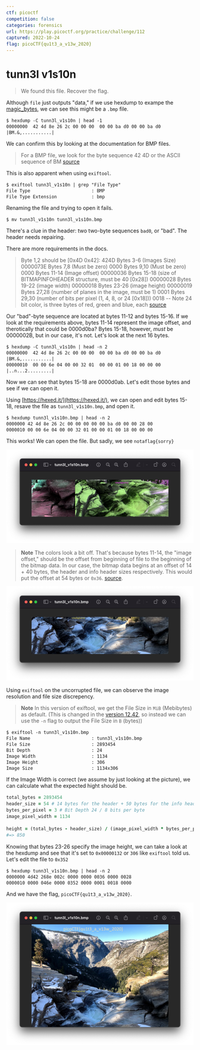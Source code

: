 ```yaml
---
ctf: picoctf
competition: false
categories: forensics
url: https://play.picoctf.org/practice/challenge/112
captured: 2022-10-24
flag: picoCTF{qu1t3_a_v13w_2020}
---
```


# tunn3l v1s10n

> We found this file. Recover the flag.

Although `file` just outputs "data," if we use hexdump to exampe the [magic_bytes](/reference/magic_bytes.md), we can see this might be a `.bmp` file.

```shell
$ hexdump -C tunn3l_v1s10n | head -1
00000000  42 4d 8e 26 2c 00 00 00  00 00 ba d0 00 00 ba d0  |BM.&,...........|
```

We can confirm this by looking at the documentation for BMP files.

> For a BMP file, we look for the byte sequence 42 4D or the ASCII sequence of BM
> [source](https://asecuritysite.com/forensics/bmp?file=activated.bmp)

This is also apparent when using `exiftool`.

```shell
$ exiftool tunn3l_v1s10n | grep "File Type"
File Type                       : BMP
File Type Extension             : bmp
```

Renaming the file and trying to open it fails.

```shell
$ mv tunn3l_v1s10n tunn3l_v1s10n.bmp
```

There's a clue in the header: two two-byte sequences `bad0`, or "bad". The header needs repairing.

There are more requirements in the docs.

> Byte 1,2 should be [0x4D 0x42]: 424D
> Bytes 3-6 (Images Size) 0000073E
> Bytes 7,8 (Must be zero) 0000
> Bytes 9,10 (Must be zero) 0000
> Bytes 11-14 (Image offset) 00000036
> Bytes 15-18 (size of BITMAPINFOHEADER structure, must be 40 [0x28]) 00000028
> Bytes 19-22 (image width) 00000018
> Bytes 23-26 (image height) 00000019
> Bytes 27,28 (number of planes in the image, must be 1) 0001
> Bytes 29,30 (number of bits per pixel (1, 4, 8, or 24 [0x18])) 0018
> -- Note 24 bit color, is three bytes of red, green and blue, each
> [source](https://asecuritysite.com/forensics/bmp?file=activated.bmp)

Our "bad"-byte sequence are located at bytes 11-12 and bytes 15-16. If we look at the requirements above, bytes 11-14 represent the image offset, and therotically that could be 0000d0ba? Bytes 15-18, however, _must_ be 0000002B, but in our case, it's not. Let's look at the next 16 bytes.

```shell
$ hexdump -C tunn3l_v1s10n | head -n 2
00000000  42 4d 8e 26 2c 00 00 00  00 00 ba d0 00 00 ba d0  |BM.&,...........|
00000010  00 00 6e 04 00 00 32 01  00 00 01 00 18 00 00 00  |..n...2.........|
```

Now we can see that bytes 15-18 are 0000d0ab. Let's edit those bytes and see if we can open it.

Using [https://hexed.it/](https://hexed.it/), we can open and edit bytes 15-18, resave the file as `tunn3l_v1s10n.bmp`, and open it.

```shell
$ hexdump tunn3l_v1s10n.bmp | head -n 2
0000000 42 4d 8e 26 2c 00 00 00 00 00 ba d0 00 00 28 00
0000010 00 00 6e 04 00 00 32 01 00 00 01 00 18 00 00 00
```

This works! We can open the file. But sadly, we see `notaflag{sorry}`

![](../attachments/tunn3l_v1s10n_false_flag.png)

> **Note** The colors look a bit off. That's because bytes 11-14, the "image offset," should be the offset from beginning of file to the beginning of the bitmap data. In our case, the bitmap data begins at an offset of 14 + 40 bytes, the header and info header sizes respectively. This would put the offset at 54 bytes or `0x36`. [source](http://www.ece.ualberta.ca/~elliott/ee552/studentAppNotes/2003_w/misc/bmp_file_format/bmp_file_format.htm).

![](../attachments/tunn3l_v1s10n_false_flag_correct_offset.png)

Using `exiftool` on the uncorrupted file, we can observe the image resolution and file size discrepency.

> **Note** In this version of exiftool, we get the File Size in `MiB` (Mebibytes) as default. (This is changed in the [version 12.42](https://exiftool.org/history.html), so instead we can use the `-n` flag to output the File Size in `B` (bytes))

```shell
$ exiftool -n tunn3l_v1s10n.bmp
File Name                       : tunn3l_v1s10n.bmp
File Size                       : 2893454
Bit Depth                       : 24
Image Width                     : 1134
Image Height                    : 306
Image Size                      : 1134x306
```

If the Image Width is correct (we assume by just looking at the picture), we can calculate what the expected hight should be.

```ruby
total_bytes = 2893454
header_size = 54 # 14 bytes for the header + 50 bytes for the info header
bytes_per_pixel = 3 # Bit Depth 24 / 8 bits per byte
image_pixel_width = 1134

height = (total_bytes - header_size) / (image_pixel_width * bytes_per_pixel)
#=> 850
```

Knowing that bytes 23-26 specify the image height, we can take a look at the hexdump and see that it's set to `0x00000132` or `306` like `exiftool` told us. Let's edit the file to `0x352`

```shell
$ hexdump tunn3l_v1s10n.bmp | head -n 2
0000000 4d42 268e 002c 0000 0000 0036 0000 0028
0000010 0000 046e 0000 0352 0000 0001 0018 0000
```

And we have the flag, `picoCTF{qu1t3_a_v13w_2020}`.

![](../attachments/tunn3l_v1s10n_complete.png)